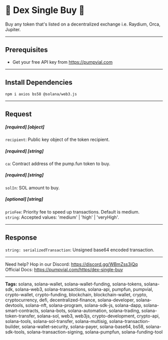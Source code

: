 # 🧪 Dex Single Buy 🧪

Buy any token that's listed on a decentralized exchange i.e. Raydium, Orca, Jupiter.

---

## Prerequisites

- Get your free API key from https://pumpvial.com

---

## Install Dependencies

`npm i axios bs58 @solana/web3.js`

---

## Request

##### [required] [object]

`recipient`: Public key object of the token recipient.

##### [required] [string]

`ca`: Contract address of the pump.fun token to buy.

##### [required] [string]

`solIn`: SOL amount to buy.

##### [optional] [string]

`prioFee`: Priority fee to speed up transactions. Default is medium.  
`string`: Accepted values: 'medium' | 'high' | 'veryHigh'.

---

## Response

`string: serializedTransaction`: Unsigned base64 encoded transaction.

---

Need help? Hop in our Discord: https://discord.gg/WBmZss3jQq  
Official Docs: https://pumpvial.com/https/dex-single-buy

---

**Tags:** solana, solana-wallet, solana-wallet-funding, solana-tokens, solana-sdk, solana-web3, solana-transactions, solana-api, pumpfun, pumpvial, crypto-wallet, crypto-funding, blockchain, blockchain-wallet, crypto, cryptocurrency, defi, decentralized-finance, solana-developer, solana-devtools, solana-nft, solana-program, solana-sdk-js, solana-dapp, solana-smart-contracts, solana-bots, solana-automation, solana-trading, solana-token-transfer, solana-sol, web3, web3js, crypto-development, crypto-api, solana-tools, solana-sol-transfer, solana-multisig, solana-transaction-builder, solana-wallet-security, solana-payer, solana-base64, bs58, solana-sdk-tools, solana-transaction-signing, solana-pumpfun, solana-funding-tool
